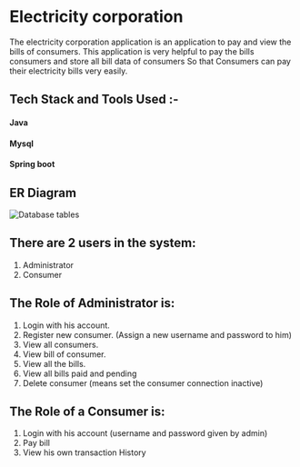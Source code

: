 # Electricity corporation
The electricity corporation application is an application to pay and view the bills of consumers. This application is very helpful to pay the bills consumers and store all bill data of consumers So that Consumers can pay their electricity bills very easily.
## Tech Stack and Tools Used :-
#### Java
#### Mysql
#### Spring boot

## ER Diagram
![Database tables](https://user-images.githubusercontent.com/112688918/221222215-15dbc974-135a-429c-a2de-72325b1c9785.png)


## There are 2 users in the system:
1. Administrator
2. Consumer

## The Role of Administrator is: 

1. Login with his account.
2. Register new consumer. (Assign a new username and password to him)
3. View all consumers.
4. View bill of consumer.
5. View all the bills.
6. View all bills paid and pending
7. Delete consumer (means set the consumer connection inactive)

## The Role of a Consumer is: 
1. Login with his account (username and password given by admin)
2. Pay bill
3. View his own transaction History

